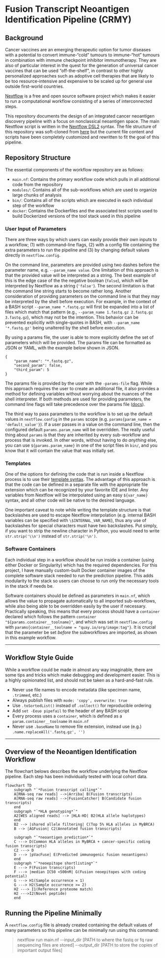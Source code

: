 # Fusion Transcript Neoantigen Identification Pipeline (CRMY)

## Background

Cancer vaccines are an emerging therapeutic option for tumor diseases with a potential to convert immune-“cold” tumours to immune-“hot” tumours in combination with immune checkpoint inhibitor immunotherapy. They are also of particular interest in the quest for the generation of universal cancer vaccines that can be used  “off-the-shelf", in contrast to other highly personalized approaches such as adoptive cell therapies that are likely to be too resource-intensive and expensive to be scaled up for general use outside first-world countries.

[Nextflow](https://www.nextflow.io/) is a free and open source software project which makes it easier to run a computational workflow consisting of a series of interconnected steps.

This repository documents the design of an integrated cancer neoantigen discovery pipeline with a focus on nonclassical neoantigen space. The main Nextflow script is written in the [Nextflow DSL2](https://www.nextflow.io/docs/latest/dsl2.html) syntax. The file structure of this repository was soft-cloned from [here](https://github.com/FredHutch/workflow-template-nextflow) but the current file content and scripts have been completely customized and rewritten to fit the goal of this pipeline.

## Repository Structure

The essential components of the workflow repository are as follows:
- `main.nf`: Contains the primary workflow code which pulls in all additional code from the repository
- `modules/`: Contains all of the sub-workflows which are used to organize large chunks of analysis
- `bin/`: Contains all of the scripts which are executed in each individual step of the workflow
- `docker`: Contains the Dockerfiles and the associated test scripts used to build Dockerized versions of the tool stack used in this pipeline

### User Input of Parameters

There are three ways by which users can easily provide their own inputs to a workflow; (1) with command-line flags, (2) with a config file containing the extra parameters to run the pipeline and (3) by changing default values directly in `nextflow.config`.

On the command line, parameters are provided using two dashes before the parameter name, e.g. `--param_name value`. One limitation of this approach is that the provided value will be interpreted as a string. The best example of this is the edge case of the the negative boolean (`false`), which will be interpreted by Nextflow as a string (`'false'`). The second limitation is that the command line string starts to become rather long. Another consideration of providing parameters on the command line is that they may be interpreted by the shell before execution. For example, in the context of a BASH script `--param_name *.fastq.gz` will first be expanded into a list of files which match that pattern (e.g., `--param_name 1.fastq.gz 2.fastq.gz 3.fastq.gz`), which may not be the intention. This behavior can be prevented explicitly with single-quotes in BASH, with `--param_name '*.fastq.gz'` being unaltered by the shell before execution.

By using a params file, the user is able to more explicitly define the set of parameters which will be provided. The params file can be formatted as JSON or YAML, with the example below shown in JSON.

```
{
    "param_name": "*.fastq.gz",
    "second_param": false,
    "third_param": 5
}
```

The params file is provided by the user with the `-params-file` flag. While this approach requires the user to create an additional file, it also provides a method for defining variables without worrying about the nuances of the shell interpreter. If both methods are used for providing parameters, the command line flags will take precedence over the params file ([docs](https://www.nextflow.io/docs/latest/config.html)).

The third way to pass parameters to the workflow is to set up the default values in `nextflow.config` in the `params` scope (e.g. `params{param_name = 'default_value'}`). If a user passes in a value on the command line, then the configured default `params.param_name` will be overridden. The really useful thing about `params` is that they are inherited by every sub-workflow and process that is invoked. In other words, without having to do _anything_ else, you can use `${params.param_name}` in one of the script files in `bin/`, and you know that it will contain the value that was initially set.

### Templates

One of the options for defining the code that is run inside a Nextflow process is to use their [template syntax](https://www.nextflow.io/docs/latest/process.html#template). The advantage of this approach is that the code can be defined in a separate file with the appropriate file extension which can be recognized by your favorite IDE and linter. Any variables from Nextflow will be interpolated using an easy `${var_name}` syntax, and all other code will be native to the desired language. 

One important caveat to note while writing the template structure is that backslashes are used to escape Nextflow interpolation (e.g. internal BASH variables can be specified with `\$INTERNAL_VAR_NAME`), thus any use of backslashes for special characters must have two backslashes. Put simply, if you want to strip the newline character in Python, you would need to write `str.strip('\\n')` instead of `str.strip('\n')`.

### Software Containers

Each individual step in a workflow should be run inside a container (using either Docker or Singularity) which has the required dependencies. For this project, I have manually custom-built Docker container images of the complete software stack needed to run the prediction pipeline. This adds modularity to the stack so users can choose to run only the necessary tools in the stack if needs be. 

Software containers should be defined as parameters in `main.nf`, which allows the value to propagate automatically to all imported sub-workflows, while also being able to be overridden easily by the user if necessary. Practically speaking, this means that every process should have a `container` declared which follows the pattern `container "${params.container__toolname}"`, and which was set in `nextflow.config` with `params{container__toolname = "quay.io/org/image:tag"}`. It is crucial that the parameter be set _before_ the subworkflows are imported, as shown in this example workflow.

------
## Workflow Style Guide

While a workflow could be made in almost any way imaginable, there are some tips and tricks which make debugging and development easier. This is a highly opinionated list, and should not be taken as a hard-and-fast rule.

- Never use file names to encode metadata (like specimen name, `.trimmed`, etc.)
- Always publish files with `mode: 'copy', overwrite: true`
- Use `.toSortedList()` instead of `.collect()` for reproducible ordering
- Add `set -Eeuo pipefail` to the header of any BASH script
- Every process uses a `container`, which is defined as a `param.container__toolname` in `main.nf`
- Never use `.baseName` to remove file extension, instead use (e.g.) `.name.replaceAll('.fastq.gz', '')`

--------------------

## Overview of the Neoantigen Identification Workflow

The flowchart belows describes the workflow underlying the Nextflow pipeline. Each step has been individually tested with local cohort data.

```mermaid
flowchart TD
    subgraph "`*Fusion transcript calling*`"
    A[RNA-seq raw reads] -->|Arriba| B(Fusion transcripts)
    A[RNA-seq raw reads] -->|FusionCatcher| B(Candidate fusion transcripts)
    end
    subgraph "`*HLA genotyping*`"
    A2[WES aligned reads] --> |HLA-HD| B2(HLA allele haplotypes)
    end
    B2 --> |shared allele filtering| C(Top 5% HLA alleles in MyBRCA)
    B --> |AGFusion| C2(Annotated fusion transcripts)

    subgraph "`*neoantigen prediction*`"
    C ---> D(Common HLA alleles in MyBRCA + cancer-specific coding fusion transcripts)
    C2 ---> D
    D ---> |pVacFuse| E(Predicted immunogenic fusion neoantigens)
    end
    subgraph "`*neoepitope shortlisting*`"
    E ---> F(Fusion transcripts)
    F ---> |median IC50 <500nM| G(Fusion neoepitopes with coding potential)
    G ---> H1(Sample occurrence = 1)
    G ---> H2(Sample occurrence >= 2)
    H2 ---> I1(Reference proteome match)
    H2 --->I2(Novel peptide)
    end

```

## Running the Pipeline Minimally
A `nextflow.config` file is already created containing the default values of many parameters so this pipeline can be minimally run using this command:

> nextflow run main.nf --input_dir [PATH to where the fastq or fq raw sequencing files are stored] --output_dir [PATH to store the copies of important output files]

